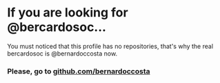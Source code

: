 # If you are looking for @bercardosoc...

You must noticed that this profile has no repositories, that's why the real bercardosoc is @bernardoccosta now.

### Please, go to <a href=github.com/bernardoccosta> github.com/bernardoccosta <a/>
